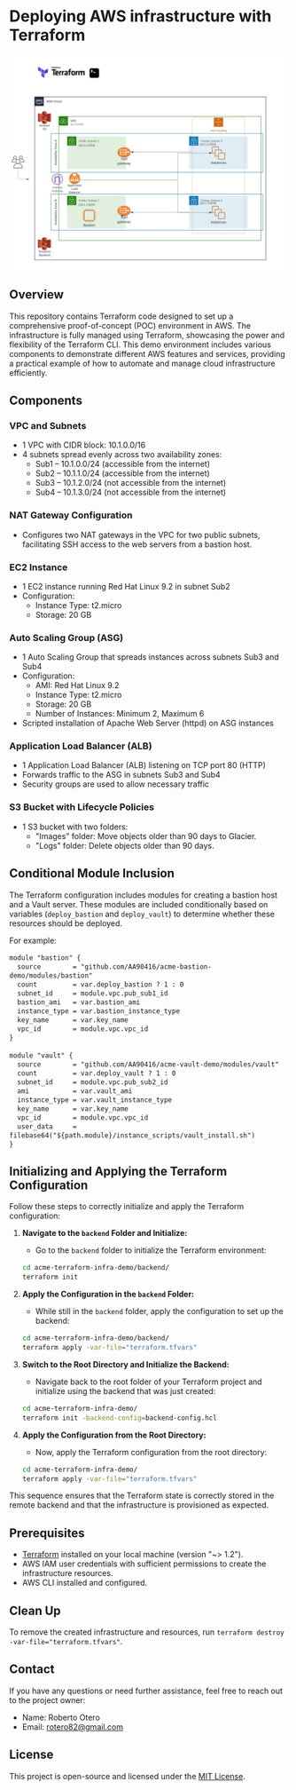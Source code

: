 
# Deploying AWS infrastructure with Terraform

![AWS Proof-of-Concept Environment](images/aws-tf-poc.jpg)

## Overview
This repository contains Terraform code designed to set up a comprehensive proof-of-concept (POC) environment in AWS. The infrastructure is fully managed using Terraform, showcasing the power and flexibility of the Terraform CLI. This demo environment includes various components to demonstrate different AWS features and services, providing a practical example of how to automate and manage cloud infrastructure efficiently.

## Components

### VPC and Subnets
- 1 VPC with CIDR block: 10.1.0.0/16
- 4 subnets spread evenly across two availability zones:
   - Sub1 – 10.1.0.0/24 (accessible from the internet)
   - Sub2 – 10.1.1.0/24 (accessible from the internet)
   - Sub3 – 10.1.2.0/24 (not accessible from the internet)
   - Sub4 – 10.1.3.0/24 (not accessible from the internet)

### NAT Gateway Configuration
- Configures two NAT gateways in the VPC for two public subnets, facilitating SSH access to the web servers from a bastion host.

### EC2 Instance
- 1 EC2 instance running Red Hat Linux 9.2 in subnet Sub2
- Configuration:
  - Instance Type: t2.micro
  - Storage: 20 GB

### Auto Scaling Group (ASG)
- 1 Auto Scaling Group that spreads instances across subnets Sub3 and Sub4
- Configuration:
  - AMI: Red Hat Linux 9.2
  - Instance Type: t2.micro
  - Storage: 20 GB
  - Number of Instances: Minimum 2, Maximum 6
- Scripted installation of Apache Web Server (httpd) on ASG instances

### Application Load Balancer (ALB)
- 1 Application Load Balancer (ALB) listening on TCP port 80 (HTTP)
- Forwards traffic to the ASG in subnets Sub3 and Sub4
- Security groups are used to allow necessary traffic

### S3 Bucket with Lifecycle Policies
- 1 S3 bucket with two folders:
  - "Images" folder: Move objects older than 90 days to Glacier.
  - "Logs" folder: Delete objects older than 90 days.

## Conditional Module Inclusion
The Terraform configuration includes modules for creating a bastion host and a Vault server. These modules are included conditionally based on variables (`deploy_bastion` and `deploy_vault`) to determine whether these resources should be deployed.

For example:
```hcl
module "bastion" {
  source        = "github.com/AA90416/acme-bastion-demo/modules/bastion"
  count         = var.deploy_bastion ? 1 : 0
  subnet_id     = module.vpc.pub_sub1_id
  bastion_ami   = var.bastion_ami
  instance_type = var.bastion_instance_type
  key_name      = var.key_name
  vpc_id        = module.vpc.vpc_id
}

module "vault" {
  source        = "github.com/AA90416/acme-vault-demo/modules/vault"
  count         = var.deploy_vault ? 1 : 0
  subnet_id     = module.vpc.pub_sub2_id
  ami           = var.vault_ami
  instance_type = var.vault_instance_type
  key_name      = var.key_name
  vpc_id        = module.vpc.vpc_id
  user_data     = filebase64("${path.module}/instance_scripts/vault_install.sh")
}
```

## Initializing and Applying the Terraform Configuration

Follow these steps to correctly initialize and apply the Terraform configuration:

1. **Navigate to the `backend` Folder and Initialize:**
   - Go to the `backend` folder to initialize the Terraform environment:
   ```bash
   cd acme-terraform-infra-demo/backend/
   terraform init
   ```

2. **Apply the Configuration in the `backend` Folder:**
   - While still in the `backend` folder, apply the configuration to set up the backend:
   ```bash
   cd acme-terraform-infra-demo/backend/
   terraform apply -var-file="terraform.tfvars"
   ```

3. **Switch to the Root Directory and Initialize the Backend:**
   - Navigate back to the root folder of your Terraform project and initialize using the backend that was just created:
   ```bash
   cd acme-terraform-infra-demo/
   terraform init -backend-config=backend-config.hcl
   ```

4. **Apply the Configuration from the Root Directory:**
   - Now, apply the Terraform configuration from the root directory:
   ```bash
   cd acme-terraform-infra-demo/
   terraform apply -var-file="terraform.tfvars"
   ```

This sequence ensures that the Terraform state is correctly stored in the remote backend and that the infrastructure is provisioned as expected.

## Prerequisites
- [Terraform](https://www.terraform.io/downloads.html) installed on your local machine (version "~> 1.2").
- AWS IAM user credentials with sufficient permissions to create the infrastructure resources.
- AWS CLI installed and configured.

## Clean Up
To remove the created infrastructure and resources, run `terraform destroy -var-file="terraform.tfvars"`.

## Contact
If you have any questions or need further assistance, feel free to reach out to the project owner:

- Name: Roberto Otero
- Email: rotero82@gmail.com

## License
This project is open-source and licensed under the [MIT License](LICENSE).
